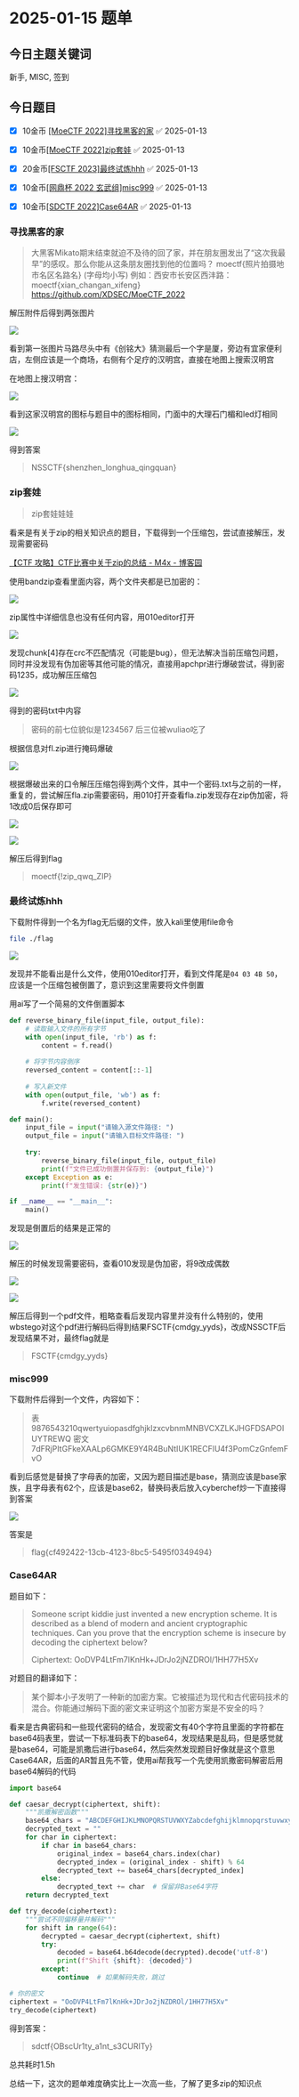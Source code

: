 # 2025-01-15 题单

## 今日主题关键词

新手, MISC, 签到

## 今日题目

- [x] 10金币 [[MoeCTF 2022]寻找黑客的家](https://www.nssctf.cn/problem/3314) ✅ 2025-01-13
- [x] 10金币[[MoeCTF 2022]zip套娃](https://www.nssctf.cn/problem/3313) ✅ 2025-01-13
- [x] 20金币[[FSCTF 2023]最终试炼hhh](https://www.nssctf.cn/problem/4601) ✅ 2025-01-13
- [x] 10金币[[网鼎杯 2022 玄武组]misc999](https://www.nssctf.cn/problem/2572) ✅ 2025-01-13
- [x] 10金币[[SDCTF 2022]Case64AR](https://www.nssctf.cn/problem/2378) ✅ 2025-01-13


### 寻找黑客的家

>大黑客Mikato期末结束就迫不及待的回了家，并在朋友圈发出了“这次我最早”的感叹。那么你能从这条朋友圈找到他的位置吗？
>moectf{照片拍摄地市名区名路名} (字母均小写)
>例如：西安市长安区西沣路：moectf{xian_changan_xifeng}
>https://github.com/XDSEC/MoeCTF_2022

解压附件后得到两张图片

![](./imgs/附件1.png)


看到第一张图片马路尽头中有《创铭大》猜测最后一个字是厦，旁边有宜家便利店，左侧应该是一个商场，右侧有个足疗的汉明宫，直接在地图上搜索汉明宫

在地图上搜汉明宫：

![](./imgs/20250115集训wp_hanminggong.png)

看到这家汉明宫的图标与题目中的图标相同，门面中的大理石门楣和led灯相同

![](./imgs/20250115集训wp_shangjia.png)

得到答案

>NSSCTF{shenzhen_longhua_qingquan}

### zip套娃

>zip套娃娃娃

看来是有关于zip的相关知识点的题目，下载得到一个压缩包，尝试直接解压，发现需要密码

[【CTF 攻略】CTF比赛中关于zip的总结 - M4x - 博客园](https://www.cnblogs.com/WangAoBo/p/6944477.html)

使用bandzip查看里面内容，两个文件夹都是已加密的：

![](./imgs/20250115集训wp_1zip.png)

zip属性中详细信息也没有任何内容，用010editor打开

![](./imgs/20250115集训wp_crc.png)

发现chunk[4]存在crc不匹配情况（可能是bug），但无法解决当前压缩包问题，同时并没发现有伪加密等其他可能的情况，直接用apchpr进行爆破尝试，得到密码1235，成功解压压缩包

![](./imgs/20250115集训wp_burp1.png)

得到的密码txt中内容

>密码的前七位貌似是1234567
>后三位被wuliao吃了

根据信息对fl.zip进行掩码爆破

![](./imgs/20250115集训wp_mask_burp_result.png)

根据爆破出来的口令解压压缩包得到两个文件，其中一个密码.txt与之前的一样，重复的，尝试解压fla.zip需要密码，用010打开查看fla.zip发现存在zip伪加密，将1改成0后保存即可

![](./imgs/20250115集训wp_fake.png)

![](./imgs/20250115集训wp_real.png)

解压后得到flag

>moectf{!zip_qwq_ZIP}

### 最终试炼hhh

下载附件得到一个名为flag无后缀的文件，放入kali里使用file命令

```bash
file ./flag
```

![](./imgs/20250115集训wp_file.png)

发现并不能看出是什么文件，使用010editor打开，看到文件尾是`04 03 4B 50`，应该是一个压缩包被倒置了，意识到这里需要将文件倒置

用ai写了一个简易的文件倒置脚本

```python
def reverse_binary_file(input_file, output_file):
    # 读取输入文件的所有字节
    with open(input_file, 'rb') as f:
        content = f.read()
    
    # 将字节内容倒序
    reversed_content = content[::-1]
    
    # 写入新文件
    with open(output_file, 'wb') as f:
        f.write(reversed_content)

def main():
    input_file = input("请输入源文件路径: ")
    output_file = input("请输入目标文件路径: ")
    
    try:
        reverse_binary_file(input_file, output_file)
        print(f"文件已成功倒置并保存到: {output_file}")
    except Exception as e:
        print(f"发生错误: {str(e)}")

if __name__ == "__main__":
    main()
```

发现是倒置后的结果是正常的

![](./imgs/20250115集训wp_zip.png)

解压的时候发现需要密码，查看010发现是伪加密，将9改成偶数

![](./imgs/20250115集训wp_fake-1.png)

![](./imgs/20250115集训wp_real-1.png)

解压后得到一个pdf文件，粗略查看后发现内容里并没有什么特别的，使用wbstego对这个pdf进行解码后得到结果FSCTF{cmdgy_yyds}，改成NSSCTF后发现结果不对，最终flag就是

>FSCTF{cmdgy_yyds}

### misc999

下载附件后得到一个文件，内容如下：

>表 9876543210qwertyuiopasdfghjklzxcvbnmMNBVCXZLKJHGFDSAPOIUYTREWQ
>密文 7dFRjPItGFkeXAALp6GMKE9Y4R4BuNtIUK1RECFlU4f3PomCzGnfemFvO

看到后感觉是替换了字母表的加密，又因为题目描述是base，猜测应该是base家族，且字母表有62个，应该是base62，替换码表后放入cyberchef炒一下直接得到答案

![](./imgs/20250115集训wp_base62.png)

答案是

>flag{cf492422-13cb-4123-8bc5-5495f0349494}

### Case64AR

题目如下：

>Someone script kiddie just invented a new encryption scheme. It is described as a blend of modern and ancient cryptographic techniques. Can you prove that the encryption scheme is insecure by decoding the ciphertext below?
>
>Ciphertext: OoDVP4LtFm7lKnHk+JDrJo2jNZDROl/1HH77H5Xv

对题目的翻译如下：

>某个脚本小子发明了一种新的加密方案。它被描述为现代和古代密码技术的混合。你能通过解码下面的密文来证明这个加密方案是不安全的吗？

看来是古典密码和一些现代密码的结合，发现密文有40个字符且里面的字符都在base64码表里，尝试一下标准码表下的base64，发现结果是乱码，但是感觉就是base64，可能是凯撒后进行base64，然后突然发现题目好像就是这个意思Case64AR，后面的AR暂且先不管，使用ai帮我写一个先使用凯撒密码解密后用base64解码的代码

```python
import base64

def caesar_decrypt(ciphertext, shift):
    """凯撒解密函数"""
    base64_chars = "ABCDEFGHIJKLMNOPQRSTUVWXYZabcdefghijklmnopqrstuvwxyz0123456789+/"
    decrypted_text = ""
    for char in ciphertext:
        if char in base64_chars:
            original_index = base64_chars.index(char)
            decrypted_index = (original_index - shift) % 64
            decrypted_text += base64_chars[decrypted_index]
        else:
            decrypted_text += char  # 保留非Base64字符
    return decrypted_text

def try_decode(ciphertext):
    """尝试不同偏移量并解码"""
    for shift in range(64):
        decrypted = caesar_decrypt(ciphertext, shift)
        try:
            decoded = base64.b64decode(decrypted).decode('utf-8')
            print(f"Shift {shift}: {decoded}")
        except:
            continue  # 如果解码失败，跳过

# 你的密文
ciphertext = "OoDVP4LtFm7lKnHk+JDrJo2jNZDROl/1HH77H5Xv"
try_decode(ciphertext)
```

得到答案：

>sdctf{OBscUr1ty_a1nt_s3CURITy}

总共耗时1.5h

总结一下，这次的题单难度确实比上一次高一些，了解了更多zip的知识点